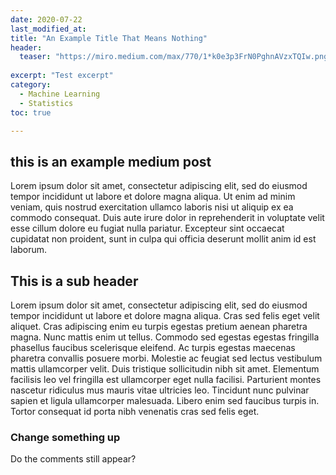 ```yaml
---
date: 2020-07-22
last_modified_at: 
title: "An Example Title That Means Nothing"
header:
  teaser: "https://miro.medium.com/max/770/1*k0e3p3FrN0PghnAVzxTQIw.png"
  
excerpt: "Test excerpt"
category:
  - Machine Learning
  - Statistics
toc: true

---
```


<!-- <figure style="display: block;text-align: center;margin:0px;">
  <img style="width:20em;height:auto;" src="https://miro.medium.com/max/770/1*k0e3p3FrN0PghnAVzxTQIw.png"/>
  <figcaption >Fig 1. This is my caption</figcaption>
</figure> -->

## this is an example medium post
Lorem ipsum dolor sit amet, consectetur adipiscing elit, sed do eiusmod tempor incididunt ut labore et dolore magna aliqua. Ut enim ad minim veniam, quis nostrud exercitation ullamco laboris nisi ut aliquip ex ea commodo consequat. Duis aute irure dolor in reprehenderit in voluptate velit esse cillum dolore eu fugiat nulla pariatur. Excepteur sint occaecat cupidatat non proident, sunt in culpa qui officia deserunt mollit anim id est laborum.
## This is a sub header
Lorem ipsum dolor sit amet, consectetur adipiscing elit, sed do eiusmod tempor incididunt ut labore et dolore magna aliqua. Cras sed felis eget velit aliquet. Cras adipiscing enim eu turpis egestas pretium aenean pharetra magna. Nunc mattis enim ut tellus. Commodo sed egestas egestas fringilla phasellus faucibus scelerisque eleifend. Ac turpis egestas maecenas pharetra convallis posuere morbi. Molestie ac feugiat sed lectus vestibulum mattis ullamcorper velit. Duis tristique sollicitudin nibh sit amet. Elementum facilisis leo vel fringilla est ullamcorper eget nulla facilisi. Parturient montes nascetur ridiculus mus mauris vitae ultricies leo. Tincidunt nunc pulvinar sapien et ligula ullamcorper malesuada. Libero enim sed faucibus turpis in. Tortor consequat id porta nibh venenatis cras sed felis eget.

### Change something up
Do the comments still appear?
